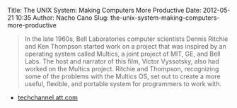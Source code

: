 Title: The UNIX System: Making Computers More Productive
Date: 2012-05-21 10:35
Author: Nacho Cano
Slug: the-unix-system-making-computers-more-productive

> In the late 1960s, Bell Laboratories computer scientists Dennis
> Ritchie and Ken Thompson started work on a project that was inspired
> by an operating system called Multics, a joint project of MIT, GE, and
> Bell Labs. The host and narrator of this film, Victor Vyssotsky, also
> had worked on the Multics project. Ritchie and Thompson, recognizing
> some of the problems with the Multics OS, set out to create a more
> useful, flexible, and portable system for programmers to work with.

- [techchannel.att.com][]

  [techchannel.att.com]: http://techchannel.att.com/play-video.cfm/2012/2/22/AT&T-Archives-The-UNIX-System
    "The UNIX System: Making Computers More Productive"
